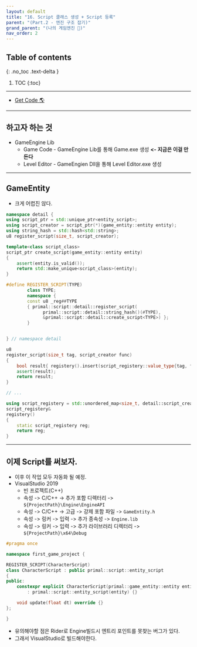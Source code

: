```yaml
---
layout: default
title: "16. Script 클래스 생성 + Script 등록"
parent: "(Part.2 - 엔진 구조 잡기)"
grand_parent: "(나의 게임엔진 🎲)"
nav_order: 2
---
```


## Table of contents
{: .no_toc .text-delta }

1. TOC
{:toc}

---

* [Get Code 🌎](https://github.com/Arthur880708/ArthurDX12GameEngine/commit/96a8f6ff279eec62aaac828ddbab316674354c7b)

---

## 하고자 하는 것

* GameEngine Lib
    * Game Code - GameEngine Lib를 통해 Game.exe 생성 **<- 지금은 이걸 만든다**
    * Level Editor - GameEngien Dll을 통해 Level Editor.exe 생성

---

## GameEntity

* 크게 어렵진 않다.

```cpp
namespace detail {
using script_ptr = std::unique_ptr<entity_script>;
using script_creator = script_ptr(*)(game_entity::entity entity);
using string_hash = std::hash<std::string>;
u8 register_script(size_t, script_creator);

template<class script_class>
script_ptr create_script(game_entity::entity entity)
{
    assert(entity.is_valid());
    return std::make_unique<script_class>(entity);
}

#define REGISTER_SCRIPT(TYPE)                                           \
        class TYPE;                                                     \
        namespace {                                                     \
        const u8 _reg##TYPE                                             \
        { primal::script::detail::register_script(                      \
              primal::script::detail::string_hash()(#TYPE),             \
              &primal::script::detail::create_script<TYPE>) };          \
        }


} // namespace detail
```

```cpp
u8
register_script(size_t tag, script_creator func)
{
    bool result{ registery().insert(script_registery::value_type{tag, func}).second };
    assert(result);
    return result;
}

// ...

using script_registery = std::unordered_map<size_t, detail::script_creator>;
script_registery&
registery()
{
    static script_registery reg;
    return reg;
}
```

---

## 이제 Script를 써보자.

* 이후 이 작업 모두 자동화 될 예정.
* VisualStudio 2019
    * 빈 프로젝트(C++)
    * 속성 -> C/C++ -> 추가 포함 디렉터리 -> `${ProjectPath}\Engine\EngineAPI`
    * 속성 -> C/C++ -> 고급 -> 강제 포함 파일 -> `GameEntity.h`
    * 속성 -> 링커 -> 입력 -> 추가 종속성 -> `Engine.lib`
    * 속성 -> 링커 -> 입력 -> 추가 라이브러리 디렉터리 -> `${ProjectPath}\x64\Debug`

```cpp
#pragma once

namespace first_game_project {

REGISTER_SCRIPT(CharacterScript)
class CharacterScript : public primal::script::entity_script
{
public:
	constexpr explicit CharacterScript(primal::game_entity::entity entity)
		: primal::script::entity_script(entity) {}

	void update(float dt) override {}
};

}
```

* 유의해야할 점은 Rider로 Engine빌드시 엔트리 포인트를 못찾는 버그가 있다.
* 그래서 VisualStudio로 빌드해야한다.